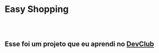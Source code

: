 <h1>Easy Shopping</h1>
<br>
<br>
<h2>Esse foi um projeto que eu aprendi no <a href="https://rodolfomori.com.br/devclub">DevClub</a></h2>
<br>
  <img s c r ="htt"ps://github.com/wand-Cunha/easy-shopping/blob/master/assets/Easy_shopping_desk.png?raw=true  ?/>  
